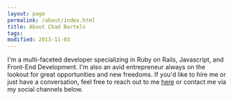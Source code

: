 ```yaml
---
layout: page
permalink: /about/index.html
title: About Chad Bartels
tags: 
modified: 2013-11-03
---
```


I'm a multi-faceted developer specializing in Ruby on Rails, Javascript, and Front-End Development. I'm also an avid entrepreneur always on the lookout for great opportunities and new freedoms. If you'd like to hire me or just have a conversation, feel free to reach out to me [here](/contact) or contact me via my social channels below.
